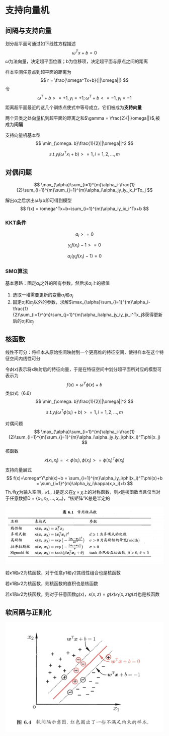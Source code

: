 # 支持向量机

## 间隔与支持向量

划分超平面可通过如下线性方程描述
$$
\omega^Tx + b = 0
$$
$\omega$为法向量，决定超平面位置；b为位移项，决定超平面与原点之间的距离

样本空间任意点到超平面的距离为
$$
r = \frac{\omega^Tx+b}{||\omega||}
$$
令
$$
\omega^T+b>=+1,y_i =+1;  \omega^T+b<=-1,y_i =-1
$$
距离超平面最近的这几个训练点使式中等号成立，它们被成为**支持向量**

两个异类之处向量机到超平面的距离之和$\gamma = \frac{2}{||\omega||}$,被成为**间隔**

支持向量机基本型
$$
\min_{\omega. b}\frac{1}{2}||\omega||^2
$$

$$
s.t. y_i(\omega^Tx_i + b)>=1, i = 1,2,...,m
$$

## 对偶问题

$$
\max_{\alpha}\sum_{i=1}^{m}\alpha_i-\frac{1}{2}\sum_{i=1}^{m}\sum_{j=1}^{m}\alpha_i\alpha_jy_iy_jx_i^Tx_j
$$

解出$\alpha$之后求出$\omega$与b即可得到模型
$$
f(x) = \omega^Tx+b=\sum_{i=1}^{m}\alpha_iy_ix_i^Tx+b
$$

### KKT条件

$$
a_i>=0
$$

$$
y_if(x_i)-1>=0
$$

$$
\alpha_i(y_if(x_i)-1)=0
$$

### SMO算法

基本思路：固定$\alpha_i$之外的所有参数，然后求$\alpha_i$上的极值

1.  选取一堆需要更新的变量$\alpha_i$和$\alpha_j$
2.  固定$\alpha_i$和$\alpha_j$以外的参数，求解$\max_{\alpha}\sum_{i=1}^{m}\alpha_i-\frac{1}{2}\sum_{i=1}^{m}\sum_{j=1}^{m}\alpha_i\alpha_jy_iy_jx_i^Tx_j$获得更新后的$\alpha_i$和$\alpha_j$



## 核函数

线性不可分：将样本从原始空间映射到一个更高维的特征空间，使得样本在这个特征空间内线性可分

令$\phi(x)$表示将x映射后的特征向量，于是在特征空间中划分超平面所对应的模型可表示为
$$
f(x)=\omega^Y\phi(x)+b
$$
类似式（6.6）
$$
\min_{\omega. b}\frac{1}{2}||\omega||^2
$$

$$
s.t. y_i(\omega^T\phi(x_i) + b)>=1, i = 1,2,...,m
$$

对偶问题
$$
\max_{\alpha}\sum_{i=1}^{m}\alpha_i-\frac{1}{2}\sum_{i=1}^{m}\sum_{j=1}^{m}\alpha_i\alpha_jy_iy_j\phi(x_i)^T\phi(x_j)
$$
核函数
$$
\kappa(x_i,x_j)=<\phi(x_i),\phi(x_j)>=\phi(x_i)^T\phi(x_j)
$$
支持向量展式
$$
f(x)=\omega^Y\phi(x)+b = \sum_{i=1}^{m}\alpha_iy_i\phi(x_i)^T\phi(x)+b = \sum_{i=1}^{m}\alpha_iy_i\kappa(x,x_i)+b
$$
Th.令$\chi$为输入空间，$\kappa(.,.)$是定义在$\chi\times\chi$上的对称函数，则$\kappa$是核函数当且仅当对于任意数据D = {$x_1,x_2,...,x_m$}，“核矩阵”K总是半定的

![image-20210721111507684](支持向量机.assets/image-20210721111507684.png)

若$\kappa1$和$\kappa2$为核函数，对于任意$\gamma1$和$\gamma2$其线性组合也是核函数

若$\kappa1$和$\kappa2$为核函数，则核函数的直积也是核函数

若$\kappa1$和$\kappa2$为核函数，则对于任意函数g(x)，$\kappa(x,z) = g(x)\kappa_1(x,z)g(z)$也是核函数



## 软间隔与正则化

![image-20210721112034992](支持向量机.assets/image-20210721112034992.png)

